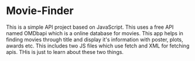 # Movie-Finder
This is a simple API project based on JavaScript. This uses a free API named OMDbapi which is a online database for movies.
This app helps in finding movies through title and display it's information with poster, plots, awards etc. This includes two JS files which use fetch and XML for fetching apis. THis is just to learn about these two things.

